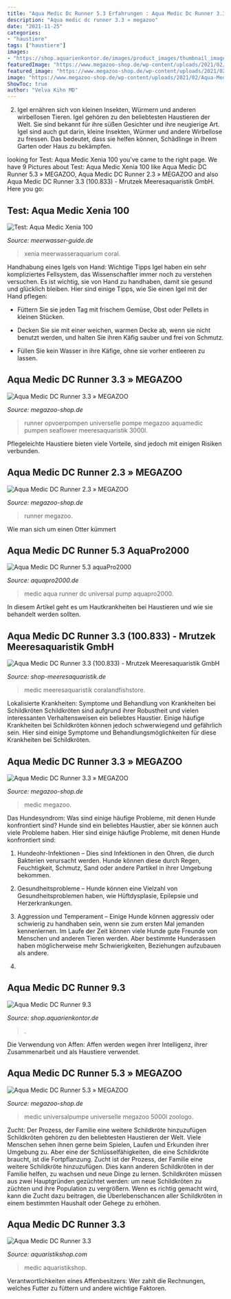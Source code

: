 ```yaml
---
title: "Aqua Medic Dc Runner 5.3 Erfahrungen : Aqua Medic Dc Runner 3.3"
description: "Aqua medic dc runner 3.3 » megazoo"
date: "2021-11-25"
categories:
- "haustiere"
tags: ["haustiere"]
images:
- "https://shop.aquarienkontor.de/images/product_images/thumbnail_images/3203_1.JPG"
featuredImage: "https://www.megazoo-shop.de/wp-content/uploads/2021/02/Aqua-Medic-DC-Runner-3.3-818x818.jpg"
featured_image: "https://www.megazoo-shop.de/wp-content/uploads/2021/02/Aqua-Medic-DC-Runner-5.3-mit-Korb.jpg"
image: "https://www.megazoo-shop.de/wp-content/uploads/2021/02/Aqua-Medic-DC-Runner-3.3-818x818.jpg"
ShowToc: true
author: "Velva Kihn MD"
---
```



2. Igel ernähren sich von kleinen Insekten, Würmern und anderen wirbellosen Tieren.
Igel gehören zu den beliebtesten Haustieren der Welt. Sie sind bekannt für ihre süßen Gesichter und ihre neugierige Art. Igel sind auch gut darin, kleine Insekten, Würmer und andere Wirbellose zu fressen. Das bedeutet, dass sie helfen können, Schädlinge in Ihrem Garten oder Haus zu bekämpfen.

	

		
looking for Test: Aqua Medic Xenia 100 you've came to the right page. We have 9 Pictures about Test: Aqua Medic Xenia 100 like Aqua Medic DC Runner 5.3 » MEGAZOO, Aqua Medic DC Runner 2.3 » MEGAZOO and also Aqua Medic DC Runner 3.3 (100.833) - Mrutzek Meeresaquaristik GmbH. Here you go:
		
    
## Test: Aqua Medic Xenia 100

<img loading=lazy src="http://www.zooroyal.de/media/thumbnail/287472628e23/aqua-medic-h-xenia-100-14358275380-1200x1200_720x600.jpg" onerror="this.onerror=null;this.src='https://tse3.mm.bing.net/th?id=OIP.6g77K87dH6aAsUArbdlMwgHaHa&amp;pid=15.1';" alt="Test: Aqua Medic Xenia 100">

_Source: meerwasser-guide.de_

>xenia meerwasseraquarium coral. 

	

Handhabung eines Igels von Hand: Wichtige Tipps
Igel haben ein sehr kompliziertes Fellsystem, das Wissenschaftler immer noch zu verstehen versuchen. Es ist wichtig, sie von Hand zu handhaben, damit sie gesund und glücklich bleiben. Hier sind einige Tipps, wie Sie einen Igel mit der Hand pflegen:
- Füttern Sie sie jeden Tag mit frischem Gemüse, Obst oder Pellets in kleinen Stücken.

- Decken Sie sie mit einer weichen, warmen Decke ab, wenn sie nicht benutzt werden, und halten Sie ihren Käfig sauber und frei von Schmutz.

- Füllen Sie kein Wasser in ihre Käfige, ohne sie vorher entleeren zu lassen.

    
## Aqua Medic DC Runner 3.3 » MEGAZOO

<img loading=lazy src="https://www.megazoo-shop.de/wp-content/uploads/2021/02/Aqua-Medic-DC-Runner-3.3.-mit-Korb.jpg" onerror="this.onerror=null;this.src='https://tse2.mm.bing.net/th?id=OIP.wjrp6RDZ4Pu0l3apHq2BmAHaHa&amp;pid=15.1';" alt="Aqua Medic DC Runner 3.3 » MEGAZOO">

_Source: megazoo-shop.de_

>runner opvoerpompen universelle pompe megazoo aquamedic pumpen seaflower meeresaquaristik 3000l. 

	

Pflegeleichte Haustiere bieten viele Vorteile, sind jedoch mit einigen Risiken verbunden.

    
## Aqua Medic DC Runner 2.3 » MEGAZOO

<img loading=lazy src="https://www.megazoo-shop.de/wp-content/uploads/2021/02/Aqua-Medic-DC-Runner-3.3-818x818.jpg" onerror="this.onerror=null;this.src='https://tse2.mm.bing.net/th?id=OIP.bQTIuFfHR6gVhxTZFcFxkQHaHa&amp;pid=15.1';" alt="Aqua Medic DC Runner 2.3 » MEGAZOO">

_Source: megazoo-shop.de_

>runner megazoo. 

	

Wie man sich um einen Otter kümmert

    
## Aqua Medic DC Runner 5.3 AquaPro2000

<img loading=lazy src="https://www.aquapro2000.de/media/catalog/product/cache/5/image/1024x/c657acbaa43513bfcb392d597dba2b11/x/_/x.3-leistung_4.jpg" onerror="this.onerror=null;this.src='https://tse2.mm.bing.net/th?id=OIP.8wHGXoGcbl2HciafvBhMAwHaHa&amp;pid=15.1';" alt="Aqua Medic DC Runner 5.3 aquaPro2000">

_Source: aquapro2000.de_

>medic aqua runner dc universal pump aquapro2000. 

	

In diesem Artikel geht es um Hautkrankheiten bei Haustieren und wie sie behandelt werden sollten.

    
## Aqua Medic DC Runner 3.3 (100.833) - Mrutzek Meeresaquaristik GmbH

<img loading=lazy src="https://www.shop-meeresaquaristik.de/images/product_images/popup_images/26443_4.jpg" onerror="this.onerror=null;this.src='https://tse2.mm.bing.net/th?id=OIP.sQdiVvyWmPxsnxG9yDh5TwHaHa&amp;pid=15.1';" alt="Aqua Medic DC Runner 3.3 (100.833) - Mrutzek Meeresaquaristik GmbH">

_Source: shop-meeresaquaristik.de_

>medic meeresaquaristik coralandfishstore. 

	

Lokalisierte Krankheiten: Symptome und Behandlung von Krankheiten bei Schildkröten
Schildkröten sind aufgrund ihrer Robustheit und vielen interessanten Verhaltensweisen ein beliebtes Haustier. Einige häufige Krankheiten bei Schildkröten können jedoch schwerwiegend und gefährlich sein. Hier sind einige Symptome und Behandlungsmöglichkeiten für diese Krankheiten bei Schildkröten.

    
## Aqua Medic DC Runner 3.3 » MEGAZOO

<img loading=lazy src="https://www.megazoo-shop.de/wp-content/uploads/2021/02/Aqua-Medic-DC-Runner-3.3.-mit-Korb-818x818.jpg" onerror="this.onerror=null;this.src='https://tse2.mm.bing.net/th?id=OIP.32_iVmXBtBf2ZWuwaquupQHaHa&amp;pid=15.1';" alt="Aqua Medic DC Runner 3.3 » MEGAZOO">

_Source: megazoo-shop.de_

>medic megazoo. 

	

Das Hundesyndrom: Was sind einige häufige Probleme, mit denen Hunde konfrontiert sind?
Hunde sind ein beliebtes Haustier, aber sie können auch viele Probleme haben. Hier sind einige häufige Probleme, mit denen Hunde konfrontiert sind:
1. Hundeohr-Infektionen – Dies sind Infektionen in den Ohren, die durch Bakterien verursacht werden. Hunde können diese durch Regen, Feuchtigkeit, Schmutz, Sand oder andere Partikel in ihrer Umgebung bekommen.

2. Gesundheitsprobleme – Hunde können eine Vielzahl von Gesundheitsproblemen haben, wie Hüftdysplasie, Epilepsie und Herzerkrankungen.

3. Aggression und Temperament – Einige Hunde können aggressiv oder schwierig zu handhaben sein, wenn sie zum ersten Mal jemanden kennenlernen. Im Laufe der Zeit können viele Hunde gute Freunde von Menschen und anderen Tieren werden. Aber bestimmte Hunderassen haben möglicherweise mehr Schwierigkeiten, Beziehungen aufzubauen als andere.

4.

    
## Aqua Medic DC Runner 9.3

<img loading=lazy src="https://shop.aquarienkontor.de/images/product_images/thumbnail_images/3203_1.JPG" onerror="this.onerror=null;this.src='https://tse4.mm.bing.net/th?id=OIP.CV4lo-seHQDwcRM4CbW_5wAAAA&amp;pid=15.1';" alt="Aqua Medic DC Runner 9.3">

_Source: shop.aquarienkontor.de_

>. 

	

Die Verwendung von Affen: Affen werden wegen ihrer Intelligenz, ihrer Zusammenarbeit und als Haustiere verwendet.

    
## Aqua Medic DC Runner 5.3 » MEGAZOO

<img loading=lazy src="https://www.megazoo-shop.de/wp-content/uploads/2021/02/Aqua-Medic-DC-Runner-5.3-mit-Korb.jpg" onerror="this.onerror=null;this.src='https://tse1.mm.bing.net/th?id=OIP.0gSQC1mvCgpbulz1OwlDfQHaHa&amp;pid=15.1';" alt="Aqua Medic DC Runner 5.3 » MEGAZOO">

_Source: megazoo-shop.de_

>medic universalpumpe universelle megazoo 5000l zoologo. 

	

Zucht: Der Prozess, der Familie eine weitere Schildkröte hinzuzufügen
Schildkröten gehören zu den beliebtesten Haustieren der Welt. Viele Menschen sehen ihnen gerne beim Spielen, Laufen und Erkunden ihrer Umgebung zu. Aber eine der Schlüsselfähigkeiten, die eine Schildkröte braucht, ist die Fortpflanzung. Zucht ist der Prozess, der Familie eine weitere Schildkröte hinzuzufügen. Dies kann anderen Schildkröten in der Familie helfen, zu wachsen und neue Dinge zu lernen. Schildkröten müssen aus zwei Hauptgründen gezüchtet werden: um neue Schildkröten zu züchten und ihre Population zu vergrößern. Wenn es richtig gemacht wird, kann die Zucht dazu beitragen, die Überlebenschancen aller Schildkröten in einem bestimmten Haushalt oder Gehege zu erhöhen.

    
## Aqua Medic DC Runner 3.3

<img loading=lazy src="https://www.aquaristikshop.com/o_pics_g_2/360082.jpg" onerror="this.onerror=null;this.src='https://tse1.mm.bing.net/th?id=OIP.V18G73KvnuFfFd9T49DbewAAAA&amp;pid=15.1';" alt="Aqua Medic DC Runner 3.3">

_Source: aquaristikshop.com_

>medic aquaristikshop. 

	

Verantwortlichkeiten eines Affenbesitzers: Wer zahlt die Rechnungen, welches Futter zu füttern und andere wichtige Faktoren.


